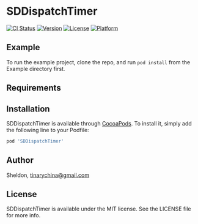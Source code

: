 # SDDispatchTimer

[![CI Status](https://img.shields.io/travis/Sheldon/SDDispatchTimer.svg?style=flat)](https://travis-ci.org/Sheldon/SDDispatchTimer)
[![Version](https://img.shields.io/cocoapods/v/SDDispatchTimer.svg?style=flat)](https://cocoapods.org/pods/SDDispatchTimer)
[![License](https://img.shields.io/cocoapods/l/SDDispatchTimer.svg?style=flat)](https://cocoapods.org/pods/SDDispatchTimer)
[![Platform](https://img.shields.io/cocoapods/p/SDDispatchTimer.svg?style=flat)](https://cocoapods.org/pods/SDDispatchTimer)

## Example

To run the example project, clone the repo, and run `pod install` from the Example directory first.

## Requirements

## Installation

SDDispatchTimer is available through [CocoaPods](https://cocoapods.org). To install
it, simply add the following line to your Podfile:

```ruby
pod 'SDDispatchTimer'
```

## Author

Sheldon, tinarychina@gmail.com

## License

SDDispatchTimer is available under the MIT license. See the LICENSE file for more info.
